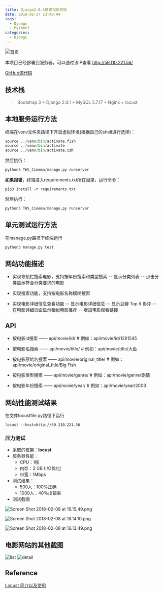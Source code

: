 ```yaml
---
title: Django2.0.1搭建电影网站
date: 2018-02-27 13:48:44
tags:
  - Django
  - Python3
categories:
  - Django
---
```

![首页](https://school.thoughtworks.cn/bbs/assets/uploads/files/1517985555955-fireshot-capture-8-cinema-http___127.0.0.1_8000_.png)

本项目已经部署到服务器，可以通过该IP查看
http://59.110.221.56/

[GitHub源代码](https://github.com/ByiProX/ThoughtWorks-Cinema)


## 技术栈
> Bootstrap 3 + Django 2.0.1 + MySQL 5.7.17 + Nginx + locust


## 本地服务运行方法

终端在venv文件夹路径下开启虚拟环境(根据自己的shell进行选择)：

```python
source ../venv/bin/activate.fish
source ../venv/bin/activate
source ../venv/bin/activate.csh
```
然后执行：
```python
python3 TWS_Cinema/manage.py runserver
```

**如果报错**，终端进入requirements.txt所在目录，运行命令：
```python3
pip3 install -r requirements.txt
```

然后执行：
```python
python3 TWS_Cinema/manage.py runserver
```

## 单元测试运行方法 ##
在manage.py路径下终端运行

```python
python3 manage.py test
```

## 网站功能描述

- 实现导航栏搜索电影，支持按年份搜索和类型搜索
    -- 显示分类列表
    -- 点击分类显示符合分类要求的电影

- 实现搜索功能，支持按电影名称模糊搜索

- 实现电影详细信息查看功能
    -- 显示电影详细信息
    -- 显示豆瓣 Top 5 影评
    -- 在电影详细页面显示相似电影推荐
    -- 增加电影观看链接

## API

- 按电影id搜索 —— api/movie/id/        # 例如：api/movie/id/1291545

- 按电影名搜索 —— api/movie/title/     # 例如：api/movie/title/大鱼

- 按电影原始名搜索 —— api/movie/original_title/     # 例如：api/movie/original_title/Big Fish

- 按电影类型搜索 —— api/movie/genre/   # 例如：api/movie/genre/剧情

- 按电影年份搜索 —— api/movie/year/    # 例如：api/movie/year/2003


## 网站性能测试结果

在文件locustfile.py路径下运行
```python3
locust --host=http://59.110.221.56
```

### 压力测试
* 采取的框架：**locust**
* 服务器性能：
    * CPU：1核
    * 内存：2 GB (I/O优化)
    * 带宽：1Mbps
* 测试结果：
    * 500人：100%正确
    * 1000人：40%出错率
* 测试截图



![Screen Shot 2018-02-08 at 16.15.49.png](http://upload-images.jianshu.io/upload_images/2952111-4c41c64c40130ebe.png?imageMogr2/auto-orient/strip%7CimageView2/2/w/1240)

![Screen Shot 2018-02-08 at 16.14.10.png](http://upload-images.jianshu.io/upload_images/2952111-c2c542dbf0ce9e58.png?imageMogr2/auto-orient/strip%7CimageView2/2/w/1240)

![Screen Shot 2018-02-08 at 16.13.49.png](http://upload-images.jianshu.io/upload_images/2952111-f5e4ace67f22ddac.png?imageMogr2/auto-orient/strip%7CimageView2/2/w/1240)


## 电影网站的其他截图

![list](https://school.thoughtworks.cn/bbs/assets/uploads/files/1517985569003-fireshot-capture-9-%E9%A6%96%E9%A1%B5-http___127.0.0.1_8000_movie_display_.png)
![detail](https://school.thoughtworks.cn/bbs/assets/uploads/files/1517985586166-fireshot-capture-10-%E7%94%B5%E5%BD%B1%E8%AF%A6%E6%83%85-http___127.0.0.1_8000_movie_id_1291545_.png)


## Reference

[Locust 简介以及使用](https://my.oschina.net/u/1447352/blog/1499428/)
